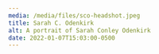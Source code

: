 ```yaml
---
media: /media/files/sco-headshot.jpeg
title: Sarah C. Odenkirk
alt: A portrait of Sarah Conley Odenkirk
date: 2022-01-07T15:03:00-0500
---
```

